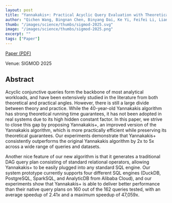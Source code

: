 ```yaml
---
layout: post
title: "Yannakakis+: Practical Acyclic Query Evaluation with Theoretical Guarantees"
author: "Qichen Wang, Bingnan Chen, Binyang Dai, Ke Yi, Feifei Li, Liang Lin"
thumb: "/images/science/thumbs/sigmod-2025.svg"
image: "/images/science/thumbs/sigmod-2025.png"
excerpt: ""
tags: ["Paper"]
---
```


[Paper (PDF)](https://dl.acm.org/doi/pdf/10.1145/3725423)

Venue: SIGMOD 2025

## Abstract

Acyclic conjunctive queries form the backbone of most analytical workloads, and have been extensively studied in the literature from both theoretical and practical angles. However, there is still a large divide between theory and practice. While the 40-year-old Yannakakis algorithm has strong theoretical running time guarantees, it has not been adopted in real systems due to its high hidden constant factor. In this paper, we strive to close this gap by proposing Yannakakis+, an improved version of the Yannakakis algorithm, which is more practically efficient while preserving its theoretical guarantees. Our experiments demonstrate that Yannakakis+ consistently outperforms the original Yannakakis algorithm by 2x to 5x across a wide range of queries and datasets.

Another nice feature of our new algorithm is that it generates a traditional DAG query plan consisting of standard relational operators, allowing Yannakakis+ to be easily plugged into any standard SQL engine. Our system prototype currently supports four different SQL engines (DuckDB, PostgreSQL, SparkSQL, and AnalyticDB from Alibaba Cloud), and our experiments show that Yannakakis+ is able to deliver better performance than their native query plans on 160 out of the 162 queries tested, with an average speedup of 2.41x and a maximum speedup of 47,059x.
